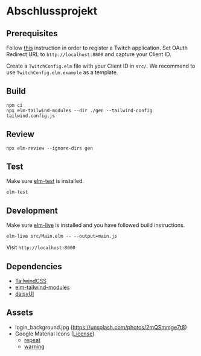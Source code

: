 # Abschlussprojekt

## Prerequisites

Follow [this](https://dev.twitch.tv/docs/authentication/register-app) instruction in order to register a Twitch application.
Set OAuth Redirect URL to `http://localhost:8000` and capture your Client ID.

Create a `TwitchConfig.elm` file with your Client ID in `src/`. We recommend to use `TwitchConfig.elm.example` as a template.

## Build

```
npm ci
npx elm-tailwind-modules --dir ./gen --tailwind-config tailwind.config.js
```

## Review

```
npx elm-review --ignore-dirs gen
```

## Test

Make sure [elm-test](https://github.com/elm-explorations/test) is installed.

```
elm-test
```

## Development

Make sure [elm-live](https://github.com/wking-io/elm-live) is installed and you have followed
build instructions.

```
elm-live src/Main.elm -- --output=main.js
```

Visit `http://localhost:8000`

## Dependencies
- [TailwindCSS](https://v2.tailwindcss.com)
- [elm-tailwind-modules](https://github.com/matheus23/elm-tailwind-modules)
- [daisyUI](https://v1.daisyui.com)

## Assets
- login_background.jpg (https://unsplash.com/photos/2mQSmmge7t8)
- Google Material Icons ([License](https://github.com/google/material-design-icons#license))
  - [repeat](https://fonts.gstatic.com/s/i/short-term/release/materialsymbolsoutlined/repeat/default/48px.svg)
  - [warning](https://fonts.gstatic.com/s/i/short-term/release/materialsymbolsrounded/warning/default/48px.svg)
